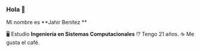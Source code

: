 ### Hola 👋

<!--
**JahirBentz2001/JahirBentz2001** is a ✨ _special_ ✨ repository because its `README.md` (this file) appears on your GitHub profile.

Here are some ideas to get you started:

- 🔭 I’m currently working on ...
- 🌱 I’m currently learning ...
- 👯 I’m looking to collaborate on ...
- 🤔 I’m looking for help with ...
- 💬 Ask me about ...
- 📫 How to reach me: ...
- 😄 Pronouns: ...
- ⚡ Fun fact: ...
-->

Mi nombre es **Jahir Benítez **

🖥️ Estudio **Ingeniería en Sistemas Computacionales**
⁉️ Tengo 21 años.
☕ Me gusta el café.
